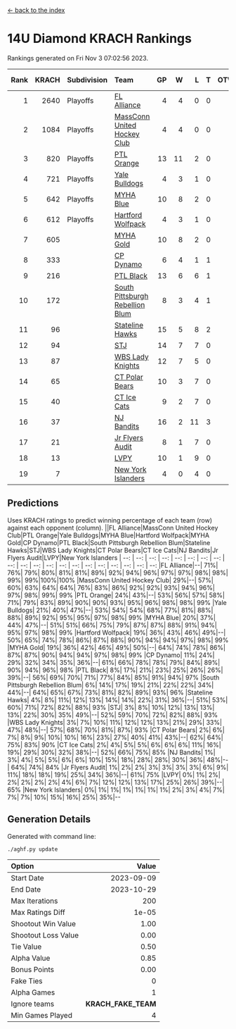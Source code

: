 [<- back to the index](readme.md)
# 14U Diamond KRACH Rankings
Rankings generated on Fri Nov  3 07:02:56 2023.

Rank|KRACH|Subdivision|Team|GP|W|L|T|OTW|OTL|SoS|Exp Wins|Win Diff
---:|---:|:---|:---|---:|---:|---:|---:|---:|---:|---:|---:|---:
1|2640|Playoffs|[FL Alliance](https://gamesheetstats.com/seasons/3663/teams/156905/schedule)|4|4|0|0|0|0|84|4.8|-0.0
2|1084|Playoffs|[MassConn United Hockey Club](https://gamesheetstats.com/seasons/3663/teams/140810/schedule)|4|4|0|0|0|0|34|4.8|-0.0
3|820|Playoffs|[PTL Orange](https://gamesheetstats.com/seasons/3663/teams/140821/schedule)|13|11|2|0|1|0|192|11.9|0.0
4|721|Playoffs|[Yale Bulldogs](https://gamesheetstats.com/seasons/3663/teams/156906/schedule)|4|3|1|0|0|0|311|3.9|0.0
5|642|Playoffs|[MYHA Blue](https://gamesheetstats.com/seasons/3663/teams/140816/schedule)|10|8|2|0|1|0|182|8.9|0.0
6|612|Playoffs|[Hartford Wolfpack](https://gamesheetstats.com/seasons/3663/teams/140814/schedule)|4|3|1|0|0|1|228|3.9|0.0
7|605||[MYHA Gold](https://gamesheetstats.com/seasons/3663/teams/140824/schedule)|10|8|2|0|0|0|242|8.9|0.0
8|333||[CP Dynamo](https://gamesheetstats.com/seasons/3663/teams/140823/schedule)|6|4|1|1|0|0|160|5.4|0.0
9|216||[PTL Black](https://gamesheetstats.com/seasons/3663/teams/140815/schedule)|13|6|6|1|0|0|490|7.3|-0.0
10|172||[South Pittsburgh Rebellion Blum](https://gamesheetstats.com/seasons/3663/teams/140812/schedule)|8|3|4|1|0|0|308|4.4|0.0
11|96||[Stateline Hawks](https://gamesheetstats.com/seasons/3663/teams/140813/schedule)|15|5|8|2|0|0|356|6.9|0.0
12|94||[STJ](https://gamesheetstats.com/seasons/3663/teams/140822/schedule)|14|7|7|0|0|0|251|7.9|0.0
13|87||[WBS Lady Knights](https://gamesheetstats.com/seasons/3663/teams/140825/schedule)|12|7|5|0|0|0|289|7.9|0.0
14|65||[CT Polar Bears](https://gamesheetstats.com/seasons/3663/teams/140818/schedule)|10|3|7|0|0|0|437|3.9|0.0
15|40||[CT Ice Cats](https://gamesheetstats.com/seasons/3663/teams/140826/schedule)|9|2|7|0|0|1|411|2.9|0.0
16|37||[NJ Bandits](https://gamesheetstats.com/seasons/3663/teams/140828/schedule)|16|2|11|3|0|0|430|4.4|0.0
17|21||[Jr Flyers Audit](https://gamesheetstats.com/seasons/3663/teams/140819/schedule)|8|1|7|0|0|0|276|1.9|0.0
18|13||[LVPY](https://gamesheetstats.com/seasons/3663/teams/140820/schedule)|10|1|9|0|0|0|250|1.9|0.0
19|7||[New York Islanders](https://gamesheetstats.com/seasons/3663/teams/140832/schedule)|4|0|4|0|0|0|161|0.9|0.0

## Predictions
Uses KRACH ratings to predict winning percentage of each team (row) against each opponent (column).
||FL Alliance|MassConn United Hockey Club|PTL Orange|Yale Bulldogs|MYHA Blue|Hartford Wolfpack|MYHA Gold|CP Dynamo|PTL Black|South Pittsburgh Rebellion Blum|Stateline Hawks|STJ|WBS Lady Knights|CT Polar Bears|CT Ice Cats|NJ Bandits|Jr Flyers Audit|LVPY|New York Islanders
| --: | --: | --: | --: | --: | --: | --: | --: | --: | --: | --: | --: | --: | --: | --: | --: | --: | --: | --: | --: 
|FL Alliance|--| 71%| 76%| 79%| 80%| 81%| 81%| 89%| 92%| 94%| 96%| 97%| 97%| 98%| 98%| 99%| 99%|100%|100%
|MassConn United Hockey Club| 29%|--| 57%| 60%| 63%| 64%| 64%| 76%| 83%| 86%| 92%| 92%| 93%| 94%| 96%| 97%| 98%| 99%| 99%
|PTL Orange| 24%| 43%|--| 53%| 56%| 57%| 58%| 71%| 79%| 83%| 89%| 90%| 90%| 93%| 95%| 96%| 98%| 98%| 99%
|Yale Bulldogs| 21%| 40%| 47%|--| 53%| 54%| 54%| 68%| 77%| 81%| 88%| 88%| 89%| 92%| 95%| 95%| 97%| 98%| 99%
|MYHA Blue| 20%| 37%| 44%| 47%|--| 51%| 51%| 66%| 75%| 79%| 87%| 87%| 88%| 91%| 94%| 95%| 97%| 98%| 99%
|Hartford Wolfpack| 19%| 36%| 43%| 46%| 49%|--| 50%| 65%| 74%| 78%| 86%| 87%| 88%| 90%| 94%| 94%| 97%| 98%| 99%
|MYHA Gold| 19%| 36%| 42%| 46%| 49%| 50%|--| 64%| 74%| 78%| 86%| 87%| 87%| 90%| 94%| 94%| 97%| 98%| 99%
|CP Dynamo| 11%| 24%| 29%| 32%| 34%| 35%| 36%|--| 61%| 66%| 78%| 78%| 79%| 84%| 89%| 90%| 94%| 96%| 98%
|PTL Black|  8%| 17%| 21%| 23%| 25%| 26%| 26%| 39%|--| 56%| 69%| 70%| 71%| 77%| 84%| 85%| 91%| 94%| 97%
|South Pittsburgh Rebellion Blum|  6%| 14%| 17%| 19%| 21%| 22%| 22%| 34%| 44%|--| 64%| 65%| 67%| 73%| 81%| 82%| 89%| 93%| 96%
|Stateline Hawks|  4%|  8%| 11%| 12%| 13%| 14%| 14%| 22%| 31%| 36%|--| 51%| 53%| 60%| 71%| 72%| 82%| 88%| 93%
|STJ|  3%|  8%| 10%| 12%| 13%| 13%| 13%| 22%| 30%| 35%| 49%|--| 52%| 59%| 70%| 72%| 82%| 88%| 93%
|WBS Lady Knights|  3%|  7%| 10%| 11%| 12%| 12%| 13%| 21%| 29%| 33%| 47%| 48%|--| 57%| 68%| 70%| 81%| 87%| 93%
|CT Polar Bears|  2%|  6%|  7%|  8%|  9%| 10%| 10%| 16%| 23%| 27%| 40%| 41%| 43%|--| 62%| 64%| 75%| 83%| 90%
|CT Ice Cats|  2%|  4%|  5%|  5%|  6%|  6%|  6%| 11%| 16%| 19%| 29%| 30%| 32%| 38%|--| 52%| 66%| 75%| 85%
|NJ Bandits|  1%|  3%|  4%|  5%|  5%|  6%|  6%| 10%| 15%| 18%| 28%| 28%| 30%| 36%| 48%|--| 64%| 74%| 84%
|Jr Flyers Audit|  1%|  2%|  2%|  3%|  3%|  3%|  3%|  6%|  9%| 11%| 18%| 18%| 19%| 25%| 34%| 36%|--| 61%| 75%
|LVPY|  0%|  1%|  2%|  2%|  2%|  2%|  2%|  4%|  6%|  7%| 12%| 12%| 13%| 17%| 25%| 26%| 39%|--| 65%
|New York Islanders|  0%|  1%|  1%|  1%|  1%|  1%|  1%|  2%|  3%|  4%|  7%|  7%|  7%| 10%| 15%| 16%| 25%| 35%|--

## Generation Details

Generated with command line:
```
./aghf.py update
```

| Option | Value |
| :----- | ----: |
| Start Date | 2023-09-09 |
| End Date | 2023-10-29 |
| Max Iterations | 200 |
| Max Ratings Diff | 1e-05 |
| Shootout Win Value | 1.00 |
| Shootout Loss Value | 0.00 |
| Tie Value | 0.50 |
| Alpha Value | 0.85 |
| Bonus Points | 0.00 |
| Fake Ties | 0 |
| Alpha Games | 1 |
| Ignore teams | __KRACH_FAKE_TEAM__ |
| Min Games Played | 4 |

